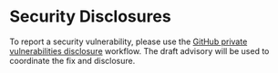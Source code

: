 # Security Disclosures

To report a security vulnerability, please use the [GitHub private vulnerabilities disclosure](https://github.com/python-hyper/brotlicffi/security/advisories/new) workflow.
The draft advisory will be used to coordinate the fix and disclosure.
